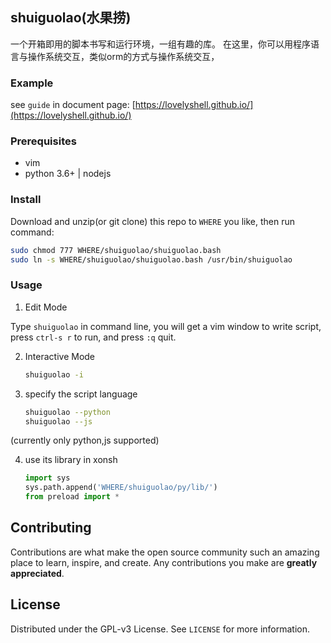 <!-- Improved compatibility of back to top link: See: https://github.com/othneildrew/Best-README-Template/pull/73 -->

## shuiguolao(水果捞)

一个开箱即用的脚本书写和运行环境，一组有趣的库。
在这里，你可以用程序语言与操作系统交互，类似orm的方式与操作系统交互，

### Example
see `guide` in document page: [https://lovelyshell.github.io/](https://lovelyshell.github.io/)

### Prerequisites

* vim 
* python 3.6+ | nodejs

### Install
Download and unzip(or git clone) this repo to `WHERE` you like, then run command:
   ```sh
   sudo chmod 777 WHERE/shuiguolao/shuiguolao.bash
   sudo ln -s WHERE/shuiguolao/shuiguolao.bash /usr/bin/shuiguolao
   ```

### Usage
1. Edit Mode

Type `shuiguolao` in command line, you will get a vim window to write script, press `ctrl-s r` to run, and press `:q` quit.

2. Interactive Mode

   ```bash
   shuiguolao -i
   ```

3. specify the script language 

   ```bash
   shuiguolao --python
   shuiguolao --js
   ```
(currently only python,js supported)

4. use its library in xonsh

   ```python
   import sys
   sys.path.append('WHERE/shuiguolao/py/lib/') 
   from preload import *
   ```

<!-- CONTRIBUTING -->
## Contributing

Contributions are what make the open source community such an amazing place to learn, inspire, and create. Any contributions you make are **greatly appreciated**.

<!-- LICENSE -->
## License

Distributed under the GPL-v3 License. See `LICENSE` for more information.



